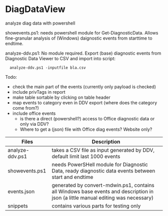 # DiagDataView
analyze diag data with powershell

showevents.ps1: needs powershell module for Get-DiagnosticData. Allows fine-granular analysis of (Windows) daignostic events from starttime to endtime.

analyze-ddv.ps1: No module required. Export (base) diagnostic events from Diagnostic Data Viewer to CSV and import into script: 

      analyze-ddv.ps1 -inputfile bla.csv
      
Todo:

* check the main part of the events (currently only payload is checked)
* include privTags in report
* make table sortable by clicking on table header
* map events to category even in DDV export (where does the category come from?)
* include office events
  * is there a direct (powershell?) access to Office diagnostic data or only via DDV?  
  * Where to get a (json) file with Office diag events? Website only?

| Files | Description |
| -- | -- |
| analyze-ddv.ps1 | takes a CSV file as input generated by DDV, default limit last 1000 events |
| showevents.ps1 | needs PowerSHell module for Diagnostic Data, ready diagnostic data events between start and endtime |
| events.json | generated by convert-mdwin.ps1, contains all Windows base events and description in json (a little manual editing was necessary) |
| snippets | contains various parts for testing only |


